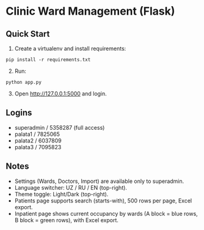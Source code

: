 # Clinic Ward Management (Flask)

## Quick Start
1. Create a virtualenv and install requirements:
```
pip install -r requirements.txt
```
2. Run:
```
python app.py
```
3. Open http://127.0.0.1:5000 and login.

## Logins
- superadmin / 5358287   (full access)
- palata1 / 7825065
- palata2 / 6037809
- palata3 / 7095823

## Notes
- Settings (Wards, Doctors, Import) are available only to superadmin.
- Language switcher: UZ / RU / EN (top-right).
- Theme toggle: Light/Dark (top-right).
- Patients page supports search (starts-with), 500 rows per page, Excel export.
- Inpatient page shows current occupancy by wards (A block = blue rows, B block = green rows), with Excel export.
